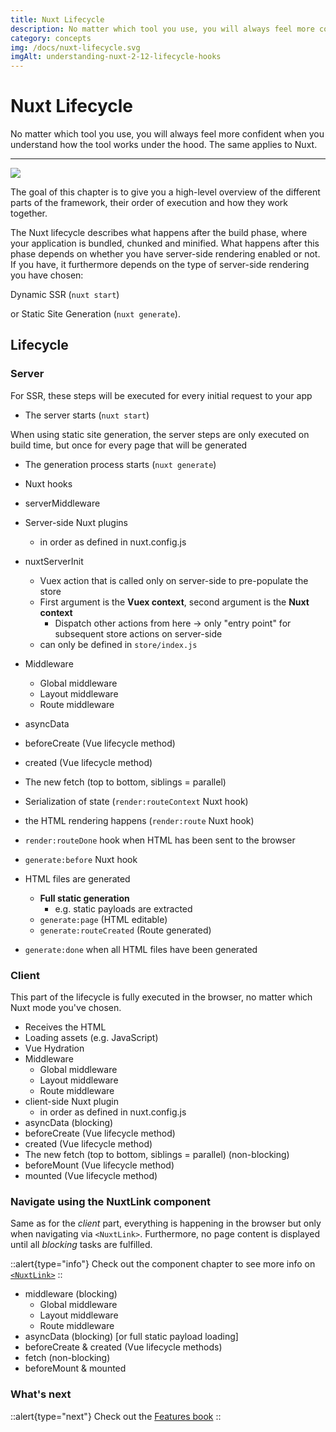 ```yaml
---
title: Nuxt Lifecycle
description: No matter which tool you use, you will always feel more confident when you understand how the tool works under the hood. The same applies to Nuxt.
category: concepts
img: /docs/nuxt-lifecycle.svg
imgAlt: understanding-nuxt-2-12-lifecycle-hooks
---
```


# Nuxt Lifecycle

No matter which tool you use, you will always feel more confident when you understand how the tool works under the hood. The same applies to Nuxt.

---

![](/img/docs/nuxt-lifecycle.svg)

The goal of this chapter is to give you a high-level overview of the different parts of the framework, their order of execution and how they work together.

The Nuxt lifecycle describes what happens after the build phase, where your application is bundled, chunked and minified. What happens after this phase depends on whether you have server-side rendering enabled or not. If you have, it furthermore depends on the type of server-side rendering you have chosen:

Dynamic SSR (`nuxt start`)

or Static Site Generation (`nuxt generate`).

## Lifecycle

### Server

For SSR, these steps will be executed for every initial request to your app

- The server starts (`nuxt start`)

When using static site generation, the server steps are only executed on build time, but once for every page that will be generated

- The generation process starts (`nuxt generate`)

- Nuxt hooks
- serverMiddleware
- Server-side Nuxt plugins
  - in order as defined in nuxt.config.js
- nuxtServerInit
  - Vuex action that is called only on server-side to pre-populate the store
  - First argument is the **Vuex context**, second argument is the **Nuxt context**
    - Dispatch other actions from here → only "entry point" for subsequent store actions on server-side
  - can only be defined in `store/index.js`
- Middleware
  - Global middleware
  - Layout middleware
  - Route middleware
- asyncData
- beforeCreate (Vue lifecycle method)
- created (Vue lifecycle method)
- The new fetch (top to bottom, siblings = parallel)
- Serialization of state (`render:routeContext` Nuxt hook)

- the HTML rendering happens (`render:route` Nuxt hook)

- `render:routeDone` hook when HTML has been sent to the browser

- `generate:before` Nuxt hook
- HTML files are generated
  - **Full static generation**
    - e.g. static payloads are extracted
  - `generate:page` (HTML editable)
  - `generate:routeCreated` (Route generated)
- `generate:done` when all HTML files have been generated

### Client

This part of the lifecycle is fully executed in the browser, no matter which Nuxt mode you've chosen.

- Receives the HTML
- Loading assets (e.g. JavaScript)
- Vue Hydration
- Middleware
  - Global middleware
  - Layout middleware
  - Route middleware
- client-side Nuxt plugin
  - in order as defined in nuxt.config.js
- asyncData (blocking)
- beforeCreate (Vue lifecycle method)
- created (Vue lifecycle method)
- The new fetch (top to bottom, siblings = parallel) (non-blocking)
- beforeMount (Vue lifecycle method)
- mounted (Vue lifecycle method)

### Navigate using the NuxtLink component

Same as for the _client_ part, everything is happening in the browser but only when navigating via `<NuxtLink>`. Furthermore, no page content is displayed until all _blocking_ tasks are fulfilled.

::alert{type="info"}
Check out the component chapter to see more info on [`<NuxtLink>`](/docs/features/nuxt-components#the-nuxtlink-component)
::

- middleware (blocking)
  - Global middleware
  - Layout middleware
  - Route middleware
- asyncData (blocking) [or full static payload loading]
- beforeCreate & created (Vue lifecycle methods)
- fetch (non-blocking)
- beforeMount & mounted

### What's next

::alert{type="next"}
Check out the [Features book](/docs/features/rendering-modes)
::
